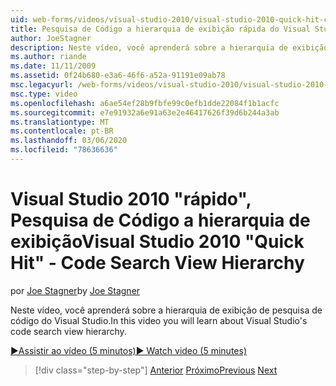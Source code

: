 ```yaml
---
uid: web-forms/videos/visual-studio-2010/visual-studio-2010-quick-hit-code-search-view-hierarchy
title: Pesquisa de Código a hierarquia de exibição rápida do Visual Studio 2010
author: JoeStagner
description: Neste vídeo, você aprenderá sobre a hierarquia de exibição de pesquisa de código do Visual Studio.
ms.author: riande
ms.date: 11/11/2009
ms.assetid: 0f24b680-e3a6-46f6-a52a-91191e09ab78
msc.legacyurl: /web-forms/videos/visual-studio-2010/visual-studio-2010-quick-hit-code-search-view-hierarchy
msc.type: video
ms.openlocfilehash: a6ae54ef28b9fbfe99c0efb1dde22084f1b1acfc
ms.sourcegitcommit: e7e91932a6e91a63e2e46417626f39d6b244a3ab
ms.translationtype: MT
ms.contentlocale: pt-BR
ms.lasthandoff: 03/06/2020
ms.locfileid: "78636636"
---
```

# <a name="visual-studio-2010-quick-hit---code-search-view-hierarchy"></a><span data-ttu-id="78e9f-103">Visual Studio 2010 "rápido", Pesquisa de Código a hierarquia de exibição</span><span class="sxs-lookup"><span data-stu-id="78e9f-103">Visual Studio 2010 "Quick Hit" - Code Search View Hierarchy</span></span>

<span data-ttu-id="78e9f-104">por [Joe Stagner](https://github.com/JoeStagner)</span><span class="sxs-lookup"><span data-stu-id="78e9f-104">by [Joe Stagner](https://github.com/JoeStagner)</span></span>

<span data-ttu-id="78e9f-105">Neste vídeo, você aprenderá sobre a hierarquia de exibição de pesquisa de código do Visual Studio.</span><span class="sxs-lookup"><span data-stu-id="78e9f-105">In this video you will learn about Visual Studio's code search view hierarchy.</span></span>

[<span data-ttu-id="78e9f-106">&#9654;Assistir ao vídeo (5 minutos)</span><span class="sxs-lookup"><span data-stu-id="78e9f-106">&#9654; Watch video (5 minutes)</span></span>](https://channel9.msdn.com/Blogs/ASP-NET-Site-Videos/visual-studio-2010-quick-hit-code-search-view-hierarchy)

> [!div class="step-by-step"]
> <span data-ttu-id="78e9f-107">[Anterior](visual-studio-2010-quick-hit-code-optimized-profile.md)
> [Próximo](visual-studio-2010-quick-hit-intellisense-smart-lists.md)</span><span class="sxs-lookup"><span data-stu-id="78e9f-107">[Previous](visual-studio-2010-quick-hit-code-optimized-profile.md)
[Next](visual-studio-2010-quick-hit-intellisense-smart-lists.md)</span></span>

